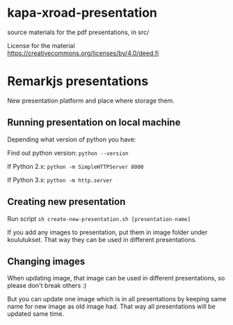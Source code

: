 # kapa-xroad-presentation

source materials for the pdf presentations, in src/

License for the material https://creativecommons.org/licenses/by/4.0/deed.fi

# Remarkjs presentations

New presentation platform and place where storage them.

## Running presentation on local machine

Depending what version of python you have:

Find out python version: `python --version`

If Python 2.x: `python -m SimpleHTTPServer 8000`

If Python 3.x: `python -m http.server`

## Creating new presentation

Run script `sh create-new-presentation.sh [presentation-name]`

If you add any images to presentation, put them in image folder under koulutukset. That way they can be used in different presentations.

## Changing images

When updating image, that image can be used in different presentations, so please don't break others :)

But you can update one image which is in all presentations by keeping same name for new image as old image had. That way all presentations will be updated same time.
